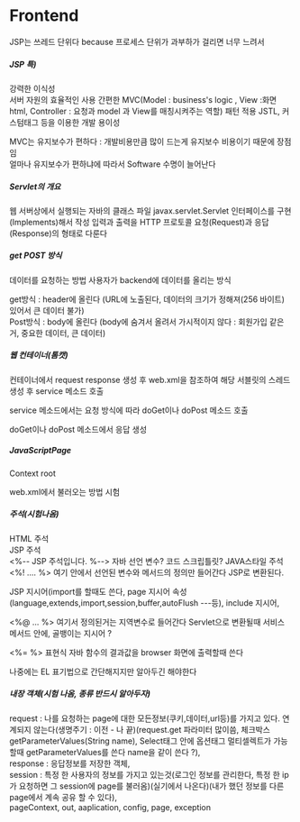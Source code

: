 # Frontend
JSP는 쓰레드 단위다 because 프로세스 단위가 과부하가 걸리면 너무 느려서

##### JSP 특)
강력한 이식성  
서버 자원의 효율적인 사용
간편한 MVC(Model : business's logic , View :화면 html, Controller : 요청과 model 과 View를  매칭시켜주는 역할) 패턴 적용
JSTL, 커스텀태그 등을 이용한 개발 용이성  
  
MVC는 유지보수가 편하다 : 개발비용만큼 많이 드는게 유지보수 비용이기 때문에 장점임  
얼마나 유지보수가 편하냐에 따라서 Software 수명이 늘어난다

##### Servlet의 개요  
웹 서버상에서 실행되는 자바의 클래스 파일
javax.servlet.Servlet 인터페이스를 구현(Implements)해서 작성
입력과 출력을 HTTP 프로토콜 요청(Request)과 응답(Response)의 형태로 다룬다

##### get POST 방식
데이터를 요청하는 방법
사용자가 backend에 데이터를 올리는 방식  
  
get방식 : header에 올린다 (URL에 노출된다, 데이터의 크기가 정해져(256 바이트) 있어서 큰 데이터 불가)  
Post방식 :  body에 올린다 (body에 숨겨서 올려서 가시적이지 않다 : 회원가입 같은거, 중요한 데이터, 큰 데이터)

##### 웹 컨테이너(톰캣)
컨테이너에서 request response 생성 후 web.xml을 참조하여 해당 서블릿의 스레드 생성 후 service 메소드 호출  
  
service 메소드에서는 요청 방식에 따라 doGet이나 doPost 메소드 호출  
  
doGet이나 doPost 메소드에서 응답 생성  

##### JavaScriptPage
Context root

web.xml에서 불러오는 방법 시험

##### 주석(시험나옴)
HTML 주석  
JSP 주석  
<%-- JSP 주석입니다. %-->
자바 선언 변수? 코드 스크립틀릿?
JAVA스타일 주석  
<%! .... %> 여기 안에서 선언된 변수와 메서드의 정의만 들어간다 JSP로 변환된다.  

JSP 지시어(import를 할때도 쓴다, page 지시어 속성(language,extends,import,session,buffer,autoFlush ---등), include 지시어,    

<%@ ... %> 여기서 정의된거는 지역변수로 들어간다 Servlet으로 변환될때 서비스 메서드 안에, 골뱅이는 지시어 ?  

<%= %> 표현식 자바 함수의 결과값을 browser 화면에 출력할때 쓴다  

나중에는 EL 표기법으로 간단해지지만 알아두긴 해야한다


##### 내장 객체(시험 나옴, 종류 반드시 알아두자)
request : 나를 요청하는 page에 대한 모든정보(쿠키,데이터,url등)를 가지고 있다. 연계되지 않는다(생명주기 : 이전 - 나 끝)(request.get 파라미터 많이씀, 체크박스 getParameterValues(String name), Select태그 안에 옵션태그 멀티셀렉트가 가능할때 getParameterValues를 쓴다 name을 같이 쓴다 ?),  
response : 응답정보를 저장한 객체,  
session : 특정 한 사용자의 정보를 가지고 있는것(로그인 정보를 관리한다, 특정 한 ip가 요청하면 그 session에 page를 불러옴)(실기에서 나온다)(내가 했던 정보를 다른 page에서 계속
공유 할 수 있다),    
pageContext, out, aaplication, config, page, exception  
